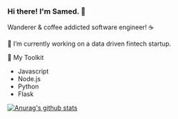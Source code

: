 ### Hi there! I'm Samed. 🌌
Wanderer & coffee addicted software engineer! ☕

🔭 I’m currently working on a data driven fintech startup.

🧰 My Toolkit
- Javascript
- Node.js
- Python
- Flask

[![Anurag's github stats](https://github-readme-stats.vercel.app/api?username=samoculus)](https://github.com/anuraghazra/github-readme-stats)

<!--
**samoculus/samoculus** is a ✨ _special_ ✨ repository because its `README.md` (this file) appears on your GitHub profile.

Here are some ideas to get you started:

- 🔭 I’m currently working on ...
- 🌱 I’m currently learning ...
- 👯 I’m looking to collaborate on ...
- 🤔 I’m looking for help with ...
- 💬 Ask me about ...
- 📫 How to reach me: ...
- 😄 Pronouns: ...
- ⚡ Fun fact: ...
-->
